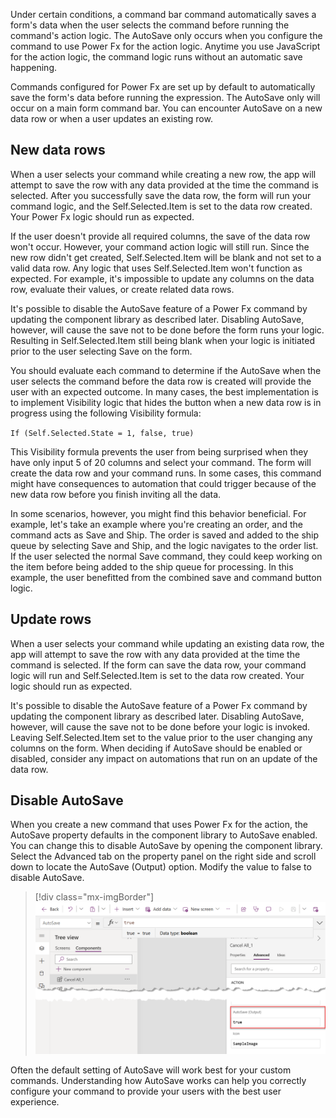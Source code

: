 Under certain conditions, a command bar command automatically saves a form's data when the user selects the command before running the command's action logic. The AutoSave only occurs when you configure the command to use Power Fx for the action logic. Anytime you use JavaScript for the action logic, the command logic runs without an automatic save happening.

Commands configured for Power Fx are set up by default to automatically save the form's data before running the expression. The AutoSave only will occur on a main form command bar. You can encounter AutoSave on a new data row or when a user updates an existing row.

## New data rows

When a user selects your command while creating a new row, the app will attempt to save the row with any data provided at the time the command is selected. After you successfully save the data row, the form will run your command logic, and the Self.Selected.Item is set to the data row created. Your Power Fx logic should run as expected.

If the user doesn't provide all required columns, the save of the data row won't occur. However, your command action logic will still run. Since the new row didn't get created, Self.Selected.Item will be blank and not set to a valid data row. Any logic that uses Self.Selected.Item won't function as expected. For example, it's impossible to update any columns on the data row, evaluate their values, or create related data rows.

It's possible to disable the AutoSave feature of a Power Fx command by updating the component library as described later. Disabling AutoSave, however, will cause the save not to be done before the form runs your logic. Resulting in Self.Selected.Item still being blank when your logic is initiated prior to the user selecting Save on the form.

You should evaluate each command to determine if the AutoSave when the user selects the command before the data row is created will provide the user with an expected outcome. In many cases, the best implementation is to implement Visibility logic that hides the button when a new data row is in progress using the following Visibility formula:

`If (Self.Selected.State = 1, false, true)`

This Visibility formula prevents the user from being surprised when they have only input 5 of 20 columns and select your command. The form will create the data row and your command runs. In some cases, this command might have consequences to automation that could trigger because of the new data row before you finish inviting all the data.

In some scenarios, however, you might find this behavior beneficial. For example, let's take an example where you're creating an order, and the command acts as Save and Ship. The order is saved and added to the ship queue by selecting Save and Ship, and the logic navigates to the order list. If the user selected the normal Save command, they could keep working on the item before being added to the ship queue for processing. In this example, the user benefitted from the combined save and command button logic.

## Update rows

When a user selects your command while updating an existing data row, the app will attempt to save the row with any data provided at the time the command is selected. If the form can save the data row, your command logic will run and Self.Selected.Item is set to the data row created. Your logic should run as expected.

It's possible to disable the AutoSave feature of a Power Fx command by updating the component library as described later. Disabling AutoSave, however, will cause the save not to be done before your logic is invoked. Leaving Self.Selected.Item set to the value prior to the user changing any columns on the form. When deciding if AutoSave should be enabled or disabled, consider any impact on automations that run on an update of the data row.

## Disable AutoSave

When you create a new command that uses Power Fx for the action, the AutoSave property defaults in the component library to AutoSave enabled. You can change this to disable AutoSave by opening the component library. Select the Advanced tab on the property panel on the right side and scroll down to locate the AutoSave (Output) option. Modify the value to false to disable AutoSave.

> [!div class="mx-imgBorder"]
> [![Screenshot of the AutoSave property on right panel.](../media/autosave.png)](../media/autosave.png#lightbox)

Often the default setting of AutoSave will work best for your custom commands. Understanding how AutoSave works can help you correctly configure your command to provide your users with the best user experience.